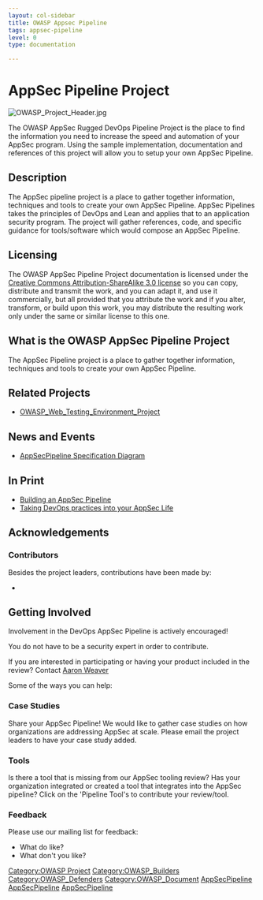 ```yaml
---
layout: col-sidebar
title: OWASP Appsec Pipeline
tags: appsec-pipeline
level: 0
type: documentation

---
```

# AppSec Pipeline Project

![OWASP_Project_Header.jpg](OWASP_Project_Header.jpg "OWASP_Project_Header.jpg")

The OWASP AppSec Rugged DevOps Pipeline Project is the place to find the information you need to increase the
speed and automation of your AppSec program. Using the sample implementation, documentation and references of
this project will allow you to setup your own AppSec Pipeline.

## Description

The AppSec pipeline project is a place to gather together information, techniques and tools to create your own
AppSec Pipeline. AppSec Pipelines takes the principles of DevOps and Lean and applies that to an application
security program. The project will gather references, code, and specific guidance for tools/software which
would compose an AppSec Pipeline.

## Licensing

The OWASP AppSec Pipeline Project documentation is licensed under the [Creative Commons Attribution-ShareAlike 3.0 license](http://creativecommons.org/licenses/by-sa/3.0/")
so you can copy, distribute and transmit the work, and you can adapt it, and use it commercially, but all
provided that you attribute the work and if you alter, transform, or build upon this work, you may distribute
the resulting work only under the same or similar license to this one.

## What is the OWASP AppSec Pipeline Project

The AppSec Pipeline project is a place to gather together information, techniques and tools to create your own AppSec Pipeline.

## Related Projects

* [OWASP_Web_Testing_Environment_Project](OWASP_Web_Testing_Environment_Project)

## News and Events

* [AppSecPipeline Specification Diagram](https://raw.githubusercontent.com/appsecpipeline/AppSecPipeline-Specification/master/reference/diagrams/pipeline-static.png)

## In Print

* [Building an AppSec Pipeline](http://www.slideshare.net/weaveraaaron/building-an-appsec-pipeline-keeping-your-program-and-your-life-sane)
* [Taking DevOps practices into your AppSec Life](http://www.slideshare.net/mtesauro/mtesauro-keynote-appseceu)

## Acknowledgements

### Contributors

Besides the project leaders, contributions have been made by:

*

## Getting Involved

Involvement in the DevOps AppSec Pipeline is actively encouraged!

You do not have to be a security expert in order to contribute.

If you are interested in participating or having your product included in the
review? Contact [Aaron Weaver](mailto:aaron.weaver2@gmail.com)

Some of the ways you can help:

### Case Studies

Share your AppSec Pipeline! We would like to gather case studies on how
organizations are addressing AppSec at scale. Please email the project
leaders to have your case study added.

### Tools

Is there a tool that is missing from our AppSec tooling review? Has your
organization integrated or created a tool that integrates into the
AppSec pipeline? Click on the 'Pipeline Tool's to contribute your
review/tool.

### Feedback

Please use our mailing list for feedback:

* What do like?
* What don't you like?

[Category:OWASP Project](Category:OWASP_Project "wikilink")
[Category:OWASP_Builders](Category:OWASP_Builders "wikilink")
[Category:OWASP_Defenders](Category:OWASP_Defenders "wikilink")
[Category:OWASP_Document](Category:OWASP_Document "wikilink")
[AppSecPipeline](Category:Projects "wikilink")
[AppSecPipeline](Category:Incubator_Projects "wikilink")
[AppSecPipeline](Category:OWASP_AppSec_Pipeline "wikilink")
